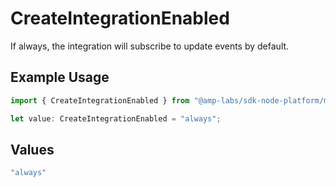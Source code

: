 # CreateIntegrationEnabled

If always, the integration will subscribe to update events by default.

## Example Usage

```typescript
import { CreateIntegrationEnabled } from "@amp-labs/sdk-node-platform/models/operations";

let value: CreateIntegrationEnabled = "always";
```

## Values

```typescript
"always"
```